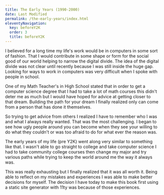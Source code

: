 ```yaml
---
title: The Early Years (1990-2000)
date: Last Modified
permalink: /the-early-years/index.html
eleventyNavigation:
  key: beforeY2K
  order: 3
  title: beforeY2K
---
```


I believed for a long time my life's work would be in computers in some sort of fashion. That I would contribute in some shape or form for the social good of our 
world helping to narrow the digital divide. The idea of the digital divide was not clear until recently because I was still inside the huge gap. Looking for ways to work in computers was very difficult when I spoke with people in school. 

One of my Math Teacher's in High School stated that in order to get a computer science degree that I had to take a lot of math courses this didn't deter me as much but I would have hoped for advice at getting closer to that dream. Building the path for your dream I finally realized only can come from a person that has done it themselves.

So trying to get advice from others I realized I have to remember who I was and what I always really wanted. That was the most challenging. I began to see how ugly people around you can become when they see your willing to do what they couldn't or was too afraid to do for what ever the reason was.

The early years of my life (pre Y2K) went along very similar to something like that. I wasn't able to go straight to college and take computer science I had to take community college courses then change my major and try various paths while trying to keep the world around me the way it always was.

This was really exhausting but I finally realized that it was all worth it. Being able to reflect on my mistakes and experiences I was able to make better decisions for myself. The decision I have today to make this book first using a static site generator with 11ty was because of those experiences.


